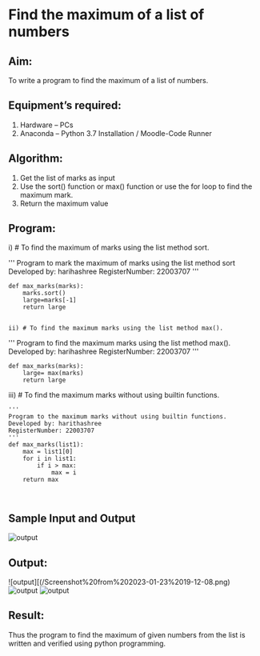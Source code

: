 # Find the maximum of a list of numbers
## Aim:
To write a program to find the maximum of a list of numbers.
## Equipment’s required:
1.	Hardware – PCs
2.	Anaconda – Python 3.7 Installation / Moodle-Code Runner
## Algorithm:
1.	Get the list of marks as input
2.	Use the sort() function or max() function or use the for loop to find the maximum mark.
3.	Return the maximum value
## Program:

i)	# To find the maximum of marks using the list method sort.

''' 
Program to mark the maximum of marks using the list method sort
Developed by: harihashree
RegisterNumber: 22003707
'''
```
def max_marks(marks):
    marks.sort()
    large=marks[-1]
    return large
```

```

ii)	# To find the maximum marks using the list method max().
```
''' 
Program to find the maximum marks using the list method max().
Developed by: harihashree
RegisterNumber: 22003707
'''
```
def max_marks(marks):
    large= max(marks)
    return large
```




iii) # To find the maximum marks without using builtin functions.
```
''' 
Program to the maximum marks without using builtin functions.
Developed by: harithashree
RegisterNumber: 22003707
'''
def max_marks(list1):
    max = list1[0]
    for i in list1:
        if i > max:
            max = i
    return max



```
## Sample Input and Output
![output](./img/max_marks1.jpg) 

## Output:
![output][(/Screenshot%20from%202023-01-23%2019-12-08.png)
![output](/Screenshot%20from%202023-01-23%2019-13-19.png)
![output](/Screenshot%20from%202023-01-23%2019-14-06.png)
## Result:
Thus the program to find the maximum of given numbers from the list is written and verified using python programming.